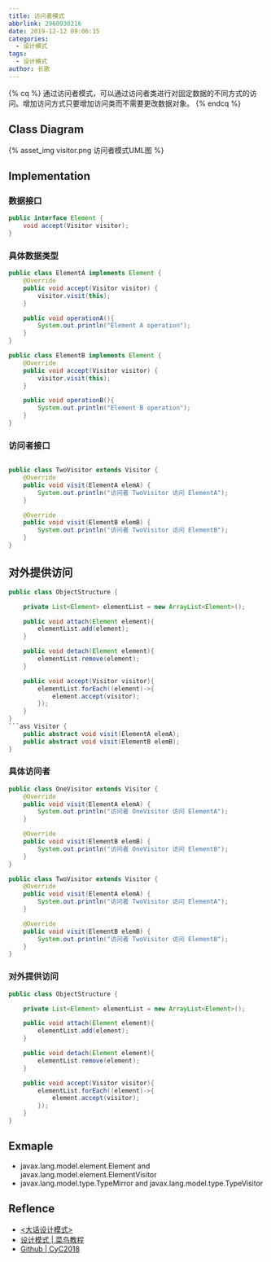 ```yaml
---
title: 访问者模式
abbrlink: 2960930216
date: 2019-12-12 09:06:15
categories:
  - 设计模式
tags:
  - 设计模式
author: 长歌
---
```


{% cq %}
通过访问者模式，可以通过访问者类进行对固定数据的不同方式的访问。增加访问方式只要增加访问类而不需要更改数据对象。
{% endcq %}
<!-- More -->

## Class Diagram
{% asset_img visitor.png 访问者模式UML图 %}

## Implementation
### 数据接口
```java
public interface Element {
    void accept(Visitor visitor);
}
```

### 具体数据类型
```java
public class ElementA implements Element {
    @Override
    public void accept(Visitor visitor) {
        visitor.visit(this);
    }

    public void operationA(){
        System.out.println("Element A operation");
    }
}

public class ElementB implements Element {
    @Override
    public void accept(Visitor visitor) {
        visitor.visit(this);
    }

    public void operationB(){
        System.out.println("Element B operation");
    }
}
```

### 访问者接口
```java

public class TwoVisitor extends Visitor {
    @Override
    public void visit(ElementA elemA) {
        System.out.println("访问者 TwoVisitor 访问 ElementA");
    }

    @Override
    public void visit(ElementB elemB) {
        System.out.println("访问者 TwoVisitor 访问 ElementB");
    }
}
```

## 对外提供访问
```java
public class ObjectStructure {

    private List<Element> elementList = new ArrayList<Element>();

    public void attach(Element element){
        elementList.add(element);
    }

    public void detach(Element element){
        elementList.remove(element);
    }

    public void accept(Visitor visitor){
        elementList.forEach((element)->{
            element.accept(visitor);
        });
    }
}
```ass Visitor {
    public abstract void visit(ElementA elemA);
    public abstract void visit(ElementB elemB);
}
```
### 具体访问者
```java
public class OneVisitor extends Visitor {
    @Override
    public void visit(ElementA elemA) {
        System.out.println("访问者 OneVisitor 访问 ElementA");
    }

    @Override
    public void visit(ElementB elemB) {
        System.out.println("访问者 OneVisitor 访问 ElementB");
    }
}

public class TwoVisitor extends Visitor {
    @Override
    public void visit(ElementA elemA) {
        System.out.println("访问者 TwoVisitor 访问 ElementA");
    }

    @Override
    public void visit(ElementB elemB) {
        System.out.println("访问者 TwoVisitor 访问 ElementB");
    }
}
```

### 对外提供访问
```java
public class ObjectStructure {

    private List<Element> elementList = new ArrayList<Element>();

    public void attach(Element element){
        elementList.add(element);
    }

    public void detach(Element element){
        elementList.remove(element);
    }

    public void accept(Visitor visitor){
        elementList.forEach((element)->{
            element.accept(visitor);
        });
    }
}
```

## Exmaple
- javax.lang.model.element.Element and javax.lang.model.element.ElementVisitor
- javax.lang.model.type.TypeMirror and javax.lang.model.type.TypeVisitor

## Reflence
- [<大话设计模式>](https://book.douban.com/subject/2334288/)
- [设计模式 | 菜鸟教程](https://www.runoob.com/design-pattern/design-pattern-tutorial.html)
- [Github | CyC2018](https://github.com/CyC2018/CS-Notes/blob/master/notes/%E8%AE%BE%E8%AE%A1%E6%A8%A1%E5%BC%8F%20-%20%E7%9B%AE%E5%BD%95.md)
 
